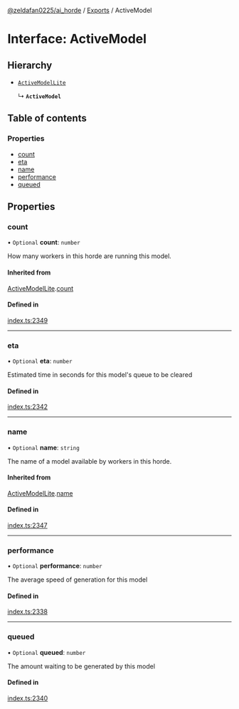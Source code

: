 [@zeldafan0225/ai_horde](../README.md) / [Exports](../modules.md) / ActiveModel

# Interface: ActiveModel

## Hierarchy

- [`ActiveModelLite`](ActiveModelLite.md)

  ↳ **`ActiveModel`**

## Table of contents

### Properties

- [count](ActiveModel.md#count)
- [eta](ActiveModel.md#eta)
- [name](ActiveModel.md#name)
- [performance](ActiveModel.md#performance)
- [queued](ActiveModel.md#queued)

## Properties

### count

• `Optional` **count**: `number`

How many workers in this horde are running this model.

#### Inherited from

[ActiveModelLite](ActiveModelLite.md).[count](ActiveModelLite.md#count)

#### Defined in

[index.ts:2349](https://github.com/ZeldaFan0225/ai_horde/blob/89ead18/index.ts#L2349)

___

### eta

• `Optional` **eta**: `number`

Estimated time in seconds for this model's queue to be cleared

#### Defined in

[index.ts:2342](https://github.com/ZeldaFan0225/ai_horde/blob/89ead18/index.ts#L2342)

___

### name

• `Optional` **name**: `string`

The name of a model available by workers in this horde.

#### Inherited from

[ActiveModelLite](ActiveModelLite.md).[name](ActiveModelLite.md#name)

#### Defined in

[index.ts:2347](https://github.com/ZeldaFan0225/ai_horde/blob/89ead18/index.ts#L2347)

___

### performance

• `Optional` **performance**: `number`

The average speed of generation for this model

#### Defined in

[index.ts:2338](https://github.com/ZeldaFan0225/ai_horde/blob/89ead18/index.ts#L2338)

___

### queued

• `Optional` **queued**: `number`

The amount waiting to be generated by this model

#### Defined in

[index.ts:2340](https://github.com/ZeldaFan0225/ai_horde/blob/89ead18/index.ts#L2340)
